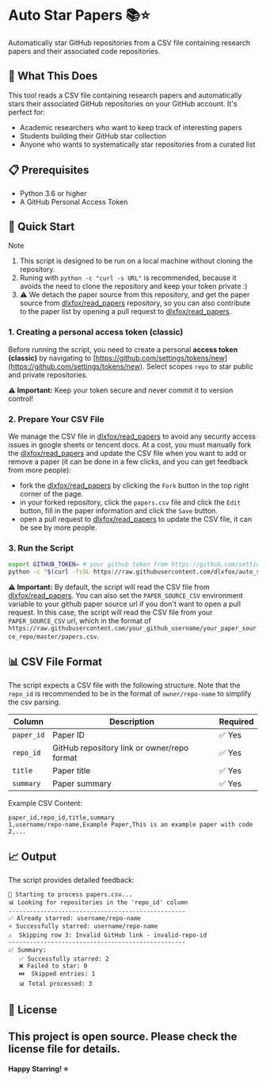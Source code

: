 # Auto Star Papers 📚⭐

Automatically star GitHub repositories from a CSV file containing research papers and their associated code repositories.

## 🎯 What This Does

This tool reads a CSV file containing research papers and automatically stars their associated GitHub repositories on your GitHub account. It's perfect for:

- Academic researchers who want to keep track of interesting papers
- Students building their GitHub star collection
- Anyone who wants to systematically star repositories from a curated list

## 📋 Prerequisites

- Python 3.6 or higher
- A GitHub Personal Access Token

## 🚀 Quick Start

> [!NOTE]
> 1. This script is designed to be run on a local machine without cloning the repository.
> 2. Runing with `python -c "curl -s URL"` is recommended, because it avoids the need to clone the repository and keep your token private :)
> 3. ⚠️ We detach the paper source from this repository, and get the paper source from [dlxfox/read_papers](https://github.com/dlxfox/read_papers) repository, so you can also contribute to the paper list by opening a pull request to [dlxfox/read_papers](https://github.com/dlxfox/read_papers).

### 1. Creating a personal access token (classic)
Before running the script, you need to create a personal **access token (classic)** by navigating to [https://github.com/settings/tokens/new](https://github.com/settings/tokens/new). Select scopes `repo` to star public and private repositories.

**⚠️ Important:** Keep your token secure and never commit it to version control!

### 2. Prepare Your CSV File

We manage the CSV file in [dlxfox/read_papers](https://github.com/dlxfox/read_papers/blob/master/papers.csv) to avoid any security access issues in google sheets or tencent docs. At a cost, you must manually fork the [dlxfox/read_papers](https://github.com/dlxfox/read_papers) and update the CSV file when you want to add or remove a paper (it can be done in a few clicks, and you can get feedback from more people):

- fork the [dlxfox/read_papers](https://github.com/dlxfox/read_papers) by clicking the `Fork` button in the top right corner of the page.
- in your forked repository, click the `papers.csv` file and click the `Edit` button, fill in the paper information and click the `Save` button.
- open a pull request to [dlxfox/read_papers](https://github.com/dlxfox/read_papers) to update the CSV file, it can be see by more people.


### 3. Run the Script

```bash
export GITHUB_TOKEN= # your github token from https://github.com/settings/tokens/new
python -c "$(curl -fsSL https://raw.githubusercontent.com/dlxfox/auto_star/master/auto_star.py)"
```

**⚠️ Important:** By default, the script will read the CSV file from [dlxfox/read_papers](https://github.com/dlxfox/read_papers/blob/master/papers.csv). You can also set the `PAPER_SOURCE_CSV` environment variable to your github paper source url if you don't want to open a pull request. In this case, the script will read the CSV file from your `PAPER_SOURCE_CSV` url, which in the format of `https://raw.githubusercontent.com/your_github_username/your_paper_source_repo/master/papers.csv`.

## 📊 CSV File Format

The script expects a CSV file with the following structure. Note that the `repo_id` is recommended to be in the format of `owner/repo-name` to simplify the csv parsing.

| Column | Description | Required |
|--------|-------------|----------|
| `paper_id` | Paper ID | ✅ Yes |
| `repo_id` | GitHub repository link or owner/repo format | ✅ Yes |
| `title` | Paper title | ✅ Yes |
| `summary` | Paper summary | ✅ Yes |

Example CSV Content:
```csv
paper_id,repo_id,title,summary
1,username/repo-name,Example Paper,This is an example paper with code
2,...
```

## 📈 Output

The script provides detailed feedback:

```
🚀 Starting to process papers.csv...
📊 Looking for repositories in the 'repo_id' column
--------------------------------------------------
✅ Already starred: username/repo-name
⭐ Successfully starred: username/repo-name
⚠️  Skipping row 3: Invalid GitHub link - invalid-repo-id
--------------------------------------------------
📈 Summary:
   ✅ Successfully starred: 2
   ❌ Failed to star: 0
   ⏭️  Skipped entries: 1
   📊 Total processed: 3
```

## 📄 License

This project is open source. Please check the license file for details.
---

**Happy Starring! ⭐**